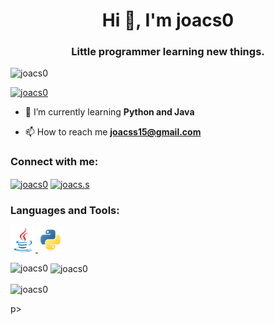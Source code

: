 <h1 align="center">Hi 👋, I'm joacs0</h1>
<h3 align="center">Little programmer learning new things.</h3>

<p align="left"> <img src="https://komarev.com/ghpvc/?username=joacs0&label=Profile%20views&color=0e75b6&style=flat-square" alt="joacs0" /> </p>

<p align="left"> <a href="https://twitter.com/joacs0" target="blank"><img src="https://img.shields.io/twitter/follow/joacs0?logo=twitter&style=for-the-badge" alt="joacs0" /></a> </p>

- 🌱 I’m currently learning **Python and Java**

- 📫 How to reach me **joacss15@gmail.com**

<h3 align="left">Connect with me:</h3>
<p align="left">
<a href="https://twitter.com/joacs0" target="blank"><img align="center" src="https://raw.githubusercontent.com/rahuldkjain/github-profile-readme-generator/master/src/images/icons/Social/twitter.svg" alt="joacs0" height="30" width="40" /></a>
<a href="https://instagram.com/joacs.s" target="blank"><img align="center" src="https://raw.githubusercontent.com/rahuldkjain/github-profile-readme-generator/master/src/images/icons/Social/instagram.svg" alt="joacs.s" height="30" width="40" /></a>
</p>

<h3 align="left">Languages and Tools:</h3>
<p align="left"> <a href="https://www.java.com" target="_blank" rel="noreferrer"> <img src="https://raw.githubusercontent.com/devicons/devicon/master/icons/java/java-original.svg" alt="java" width="40" height="40"/> </a> <a href="https://www.python.org" target="_blank" rel="noreferrer"> <img src="https://raw.githubusercontent.com/devicons/devicon/master/icons/python/python-original.svg" alt="python" width="40" height="40"/> </a> </p>

<p><img align="left" src="https://github-readme-stats.vercel.app/api/top-langs?username=joacs0&show_icons=true&theme=radical&cache_seconds=1800&locale=en&layout=compact" alt="joacs0" /></p>

<p>&nbsp;<img align="center" src="https://github-readme-stats.vercel.app/api?username=joacs0&show_icons=true&locale=en" alt="joacs0" /></p>

<p><img align="center" src="https://github-readme-streak-stats.herokuapp.com/?user=joacs0&theme=dark" alt="joacs0" /></p>

p>



